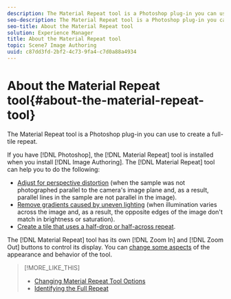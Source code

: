 ```yaml
---
description: The Material Repeat tool is a Photoshop plug-in you can use to create a full-tile repeat.
seo-description: The Material Repeat tool is a Photoshop plug-in you can use to create a full-tile repeat.
seo-title: About the Material Repeat tool
solution: Experience Manager
title: About the Material Repeat tool
topic: Scene7 Image Authoring
uuid: c87dd3fd-2bf2-4c73-9fa4-c7d0a88a4934
---
```


# About the Material Repeat tool{#about-the-material-repeat-tool}

The Material Repeat tool is a Photoshop plug-in you can use to create a full-tile repeat.

If you have [!DNL Photoshop], the [!DNL Material Repeat] tool is installed when you install [!DNL Image Authoring]. The [!DNL Material Repeat] tool can help you to do the following:

* [Adjust for perspective distortion](../../../c-vat-troubleshooting/r-vat-imperfections/t-vat-use-persp-tab.md#task-e2f78478db0f43c080a847b8c882062c) (when the sample was not photographed parallel to the camera's image plane and, as a result, parallel lines in the sample are not parallel in the image). 
* [Remove gradients caused by uneven lighting](../../../c-vat-troubleshooting/r-vat-imperfections/t-vat-use-lighting-tab/t-vat-use-lighting-tab.md#task-698a9179d4924d4880bf6b8fa7ba2981) (when illumination varies across the image and, as a result, the opposite edges of the image don't match in brightness or saturation). 
* [Create a tile that uses a half-drop or half-across repeat](../../../c-vat-troubleshooting/r-vat-imperfections/t-vat-use-lighting-tab/t-vat-create-final-repeat.md#task-f33d6792ef9647eb828822c7d1624719).

The [!DNL Material Repeat] tool has its own [!DNL Zoom In] and [!DNL Zoom Out] buttons to control its display. You can [change some aspects](../../../c-vat-troubleshooting/r-vat-full-tile-repeat/c-vat-abt-mat-repeat-tool/t-vat-chg-mat-repeat-tool-opts.md#task-dce9301fd1284562a754c5a5c8aeaf53) of the appearance and behavior of the tool. 

>[!MORE_LIKE_THIS]
>
>* [Changing Material Repeat Tool Options](../../../c-vat-troubleshooting/r-vat-full-tile-repeat/c-vat-abt-mat-repeat-tool/t-vat-chg-mat-repeat-tool-opts.md#task-dce9301fd1284562a754c5a5c8aeaf53)
>* [Identifying the Full Repeat](../../../c-vat-troubleshooting/r-vat-full-tile-repeat/c-vat-id-full-repeat.md#concept-13b763f20ca04bc8a289e4e379ecdeb2)
